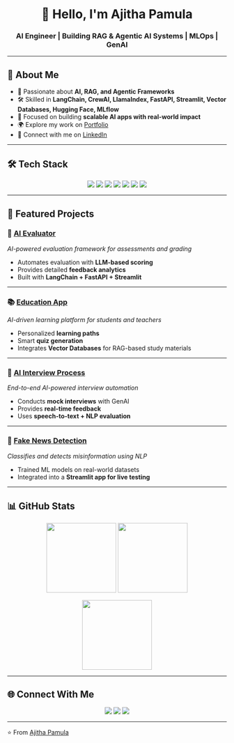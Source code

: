 <!-- Banner -->
<h1 align="center">👋 Hello, I'm Ajitha Pamula</h1>
<h3 align="center">AI Engineer | Building RAG & Agentic AI Systems | MLOps | GenAI</h3>

---

## 🌟 About Me
- 🚀 Passionate about **AI, RAG, and Agentic Frameworks**  
- 🛠 Skilled in **LangChain, CrewAI, LlamaIndex, FastAPI, Streamlit, Vector Databases, Hugging Face, MLflow**  
- 🎯 Focused on building **scalable AI apps with real-world impact**  
- 🌍 Explore my work on [Portfolio](https://ajithapamula.streamlit.app)  
- 💼 Connect with me on [LinkedIn](https://linkedin.com/in/ajithapamula)  

---

## 🛠 Tech Stack
<p align="center">
  <img src="https://skillicons.dev/icons?i=python,docker,fastapi,git,github,vscode" />
  <img src="https://img.shields.io/badge/LangChain-0A0A0A?style=for-the-badge" />
  <img src="https://img.shields.io/badge/CrewAI-333333?style=for-the-badge" />
  <img src="https://img.shields.io/badge/LlamaIndex-FF9900?style=for-the-badge" />
  <img src="https://img.shields.io/badge/Streamlit-FF4B4B?style=for-the-badge&logo=streamlit&logoColor=white" />
  <img src="https://img.shields.io/badge/MLflow-0194E2?style=for-the-badge&logo=mlflow&logoColor=white" />
  <img src="https://img.shields.io/badge/HuggingFace-F7931E?style=for-the-badge&logo=huggingface&logoColor=white" />
</p>

---

## 🚀 Featured Projects

### 🧠 [AI Evaluator](https://github.com/ajithapamula/AI-Evaluator)  
*AI-powered evaluation framework for assessments and grading*  
- Automates evaluation with **LLM-based scoring**  
- Provides detailed **feedback analytics**  
- Built with **LangChain + FastAPI + Streamlit**

---

### 📚 [Education App](https://github.com/ajithapamula/Education-App)  
*AI-driven learning platform for students and teachers*  
- Personalized **learning paths**  
- Smart **quiz generation**  
- Integrates **Vector Databases** for RAG-based study materials  

---

### 🤖 [AI Interview Process](https://github.com/ajithapamula/AI-Interview-Process)  
*End-to-end AI-powered interview automation*  
- Conducts **mock interviews** with GenAI  
- Provides **real-time feedback**  
- Uses **speech-to-text + NLP evaluation**

---

### 📰 [Fake News Detection](https://github.com/ajithapamula/Fake-News-Detection)  
*Classifies and detects misinformation using NLP*  
- Trained ML models on real-world datasets  
- Integrated into a **Streamlit app for live testing**

---

## 📊 GitHub Stats
<p align="center">
  <img src="https://github-readme-stats.vercel.app/api?username=ajithapamula&show_icons=true&theme=radical" height="160"/>
  <img src="https://github-readme-streak-stats.herokuapp.com/?user=ajithapamula&theme=radical" height="160"/>
</p>

<p align="center">
  <img src="https://github-readme-stats.vercel.app/api/top-langs/?username=ajithapamula&layout=compact&theme=radical" height="160"/>
</p>

---

## 🌐 Connect With Me
<p align="center">
  <a href="https://ajithapamula.streamlit.app"><img src="https://img.shields.io/badge/Portfolio-9146FF?style=for-the-badge&logo=About.me&logoColor=white" /></a>
  <a href="https://linkedin.com/in/ajithapamula"><img src="https://img.shields.io/badge/LinkedIn-0077B5?style=for-the-badge&logo=linkedin&logoColor=white" /></a>
  <a href="mailto:ajithapamula@example.com"><img src="https://img.shields.io/badge/Email-D14836?style=for-the-badge&logo=gmail&logoColor=white" /></a>
</p>

---

⭐️ From [Ajitha Pamula](https://github.com/ajithapamula)
